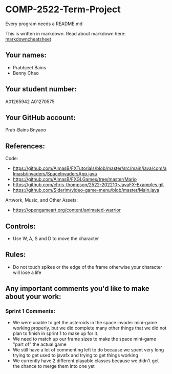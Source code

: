 # COMP-2522-Term-Project

Every program needs a README.md

This is written in markdown. Read about markdown here: [markdowncheatsheet](https://www.markdownguide.org/cheat-sheet/)

## Your names:
- Prabhjeet Bains
- Benny Chao

## Your student number:
A01265942
A01270575

## Your GitHub account:
Prab-Bains
Bnyaoo

## References:
Code:
- https://github.com/AlmasB/FXTutorials/blob/master/src/main/java/com/almasb/invaders/SpaceInvadersApp.java
- https://github.com/AlmasB/FXGLGames/tree/master/Mario
- https://github.com/chris-thompson/2522-202210-JavaFX-Examples.git
- https://github.com/Siderim/video-game-menu/blob/master/Main.java

Artwork, Music, and Other Assets:
- https://opengameart.org/content/animated-warrior

## Controls:
- Use W, A, S and D to move the character

## Rules:
- Do not touch spikes or the edge of the frame otherwise your character will lose a life

## Any important comments you'd like to make about your work:
### Sprint 1 Comments:
- We were unable to get the asteroids in the space invader mini-game working properly, but we did complete many other
things that we did not plan to finish in sprint 1 to make up for it.
- We need to match up our frame sizes to make the space mini-game "part of" the actual game
- We still have a lot of commenting left to do because we spent very long trying to get used to javafx and trying to 
get things working
- We currently have 2 different playable classes because we didn't get the chance to merge them into one yet